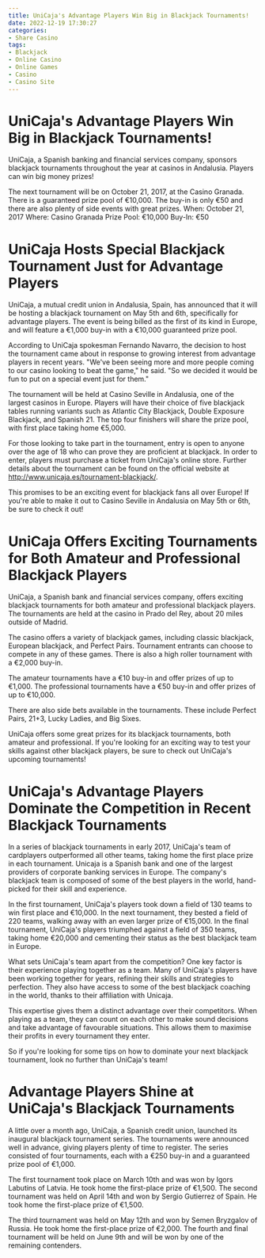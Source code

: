 ```yaml
---
title: UniCaja's Advantage Players Win Big in Blackjack Tournaments!
date: 2022-12-19 17:30:27
categories:
- Share Casino
tags:
- Blackjack
- Online Casino
- Online Games
- Casino
- Casino Site
---
```



#  UniCaja's Advantage Players Win Big in Blackjack Tournaments!

UniCaja, a Spanish banking and financial services company, sponsors blackjack tournaments throughout the year at casinos in Andalusia. Players can win big money prizes!

The next tournament will be on October 21, 2017, at the Casino Granada. There is a guaranteed prize pool of €10,000. The buy-in is only €50 and there are also plenty of side events with great prizes.
When: October 21, 2017
Where: Casino Granada
Prize Pool: €10,000
Buy-In: €50

#  UniCaja Hosts Special Blackjack Tournament Just for Advantage Players

UniCaja, a mutual credit union in Andalusia, Spain, has announced that it will be hosting a blackjack tournament on May 5th and 6th, specifically for advantage players. The event is being billed as the first of its kind in Europe, and will feature a €1,000 buy-in with a €10,000 guaranteed prize pool.

According to UniCaja spokesman Fernando Navarro, the decision to host the tournament came about in response to growing interest from advantage players in recent years. "We've been seeing more and more people coming to our casino looking to beat the game," he said. "So we decided it would be fun to put on a special event just for them."

The tournament will be held at Casino Seville in Andalusia, one of the largest casinos in Europe. Players will have their choice of five blackjack tables running variants such as Atlantic City Blackjack, Double Exposure Blackjack, and Spanish 21. The top four finishers will share the prize pool, with first place taking home €5,000.

For those looking to take part in the tournament, entry is open to anyone over the age of 18 who can prove they are proficient at blackjack. In order to enter, players must purchase a ticket from UniCaja's online store. Further details about the tournament can be found on the official website at http://www.unicaja.es/tournament-blackjack/.

This promises to be an exciting event for blackjack fans all over Europe! If you're able to make it out to Casino Seville in Andalusia on May 5th or 6th, be sure to check it out!

#  UniCaja Offers Exciting Tournaments for Both Amateur and Professional Blackjack Players

 UniCaja, a Spanish bank and financial services company, offers exciting blackjack tournaments for both amateur and professional blackjack players. The tournaments are held at the casino in Prado del Rey, about 20 miles outside of Madrid.

The casino offers a variety of blackjack games, including classic blackjack, European blackjack, and Perfect Pairs. Tournament entrants can choose to compete in any of these games. There is also a high roller tournament with a €2,000 buy-in.

The amateur tournaments have a €10 buy-in and offer prizes of up to €1,000. The professional tournaments have a €50 buy-in and offer prizes of up to €10,000.

There are also side bets available in the tournaments. These include Perfect Pairs, 21+3, Lucky Ladies, and Big Sixes.

UniCaja offers some great prizes for its blackjack tournaments, both amateur and professional. If you're looking for an exciting way to test your skills against other blackjack players, be sure to check out UniCaja's upcoming tournaments!

#  UniCaja's Advantage Players Dominate the Competition in Recent Blackjack Tournaments
In a series of blackjack tournaments in early 2017, UniCaja's team of cardplayers outperformed all other teams, taking home the first place prize in each tournament. Unicaja is a Spanish bank and one of the largest providers of corporate banking services in Europe. The company's blackjack team is composed of some of the best players in the world, hand-picked for their skill and experience.

In the first tournament, UniCaja's players took down a field of 130 teams to win first place and €10,000. In the next tournament, they bested a field of 220 teams, walking away with an even larger prize of €15,000. In the final tournament, UniCaja's players triumphed against a field of 350 teams, taking home €20,000 and cementing their status as the best blackjack team in Europe.

What sets UniCaja's team apart from the competition? One key factor is their experience playing together as a team. Many of UniCaja's players have been working together for years, refining their skills and strategies to perfection. They also have access to some of the best blackjack coaching in the world, thanks to their affiliation with Unicaja.

This expertise gives them a distinct advantage over their competitors. When playing as a team, they can count on each other to make sound decisions and take advantage of favourable situations. This allows them to maximise their profits in every tournament they enter.

So if you're looking for some tips on how to dominate your next blackjack tournament, look no further than UniCaja's team!

#  Advantage Players Shine at UniCaja's Blackjack Tournaments

A little over a month ago, UniCaja, a Spanish credit union, launched its inaugural blackjack tournament series. The tournaments were announced well in advance, giving players plenty of time to register. The series consisted of four tournaments, each with a €250 buy-in and a guaranteed prize pool of €1,000.

The first tournament took place on March 10th and was won by Igors Labutins of Latvia. He took home the first-place prize of €1,500. The second tournament was held on April 14th and won by Sergio Gutierrez of Spain. He took home the first-place prize of €1,500.

The third tournament was held on May 12th and won by Semen Bryzgalov of Russia. He took home the first-place prize of €2,000. The fourth and final tournament will be held on June 9th and will be won by one of the remaining contenders.